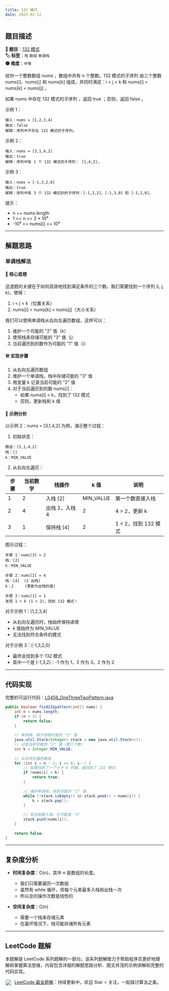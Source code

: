 ```yaml
---
title: 132 模式
date: 2025-02-12
---
```


## 题目描述

**🔗 题目**：[132 模式](https://leetcode.cn/problems/132-pattern/)  
**🏷️ 标签**：`栈` `数组` `单调栈`  
**🟡 难度**：`中等`  

给你一个整数数组 nums ，数组中共有 n 个整数。132 模式的子序列 由三个整数 nums[i]、nums[j] 和 nums[k] 组成，并同时满足：i < j < k 和 nums[i] < nums[k] < nums[j] 。

如果 nums 中存在 132 模式的子序列 ，返回 true ；否则，返回 false 。

示例 1：
```
输入：nums = [1,2,3,4]
输出：false
解释：序列中不存在 132 模式的子序列。
```

示例 2：
```
输入：nums = [3,1,4,2]
输出：true
解释：序列中有 1 个 132 模式的子序列： [1,4,2]。
```

示例 3：
```
输入：nums = [-1,3,2,0]
输出：true
解释：序列中有 3 个 132 模式的的子序列：[-1,3,2]、[-1,3,0] 和 [-1,2,0]。
```

提示：
- n == nums.length
- 1 <= n <= 2 * 10⁵
- -10⁹ <= nums[i] <= 10⁹

---

## 解题思路

### 单调栈解法

#### 📝 核心思想
这道题的关键在于如何高效地找到满足条件的三个数。我们需要找到一个序列 (i, j, k)，使得：
1. i < j < k（位置关系）
2. nums[i] < nums[k] < nums[j]（大小关系）

我们可以使用单调栈从右向左遍历数组，这样可以：
1. 维护一个可能的 "2" 值（k）
2. 使用栈来存储可能的 "3" 值（j）
3. 当前遍历到的数作为可能的 "1" 值（i）

#### 🛠️ 实现步骤
1. 从右向左遍历数组
2. 维护一个单调栈，栈中存储可能的 "3" 值
3. 用变量 k 记录当前可能的 "2" 值
4. 对于当前遍历到的数 nums[i]：
   - 如果 nums[i] < k，找到了 132 模式
   - 否则，更新栈和 k 值

#### 🧩 示例分析
以示例 2：nums = [3,1,4,2] 为例，演示整个过程：

1. 初始状态：
```
数组：[3,1,4,2]
栈：[]
k：MIN_VALUE
```

2. 从右向左遍历：

| 步骤 | 当前数字 | 栈操作 | k 值 | 说明 |
|-----|---------|--------|-----|-----|
| 1 | 2 | 入栈 [2] | MIN_VALUE | 第一个数直接入栈 |
| 2 | 4 | 出栈 2，入栈 4 | 2 | 4 > 2，更新 k |
| 3 | 1 | 保持栈 [4] | 2 | 1 < 2，找到 132 模式 |

图示过程：
```
步骤 1：nums[3] = 2
栈：[2]
k：MIN_VALUE

步骤 2：nums[2] = 4
栈：[4]  (2 出栈)
k：2     (更新为出栈的值)

步骤 3：nums[1] = 1
发现 1 < k (1 < 2)，找到 132 模式！
```

对于示例 1：[1,2,3,4]
- 从右向左遍历时，栈始终保持递增
- k 值始终为 MIN_VALUE
- 无法找到符合条件的模式

对于示例 3：[-1,3,2,0]
- 最终会找到多个 132 模式
- 其中一个是 [-1,3,2]：-1 作为 1，3 作为 3，2 作为 2

---

## 代码实现

完整的可运行代码：[L0456_OneThreeTwoPattern.java](../src/main/java/L0456_OneThreeTwoPattern.java)

```java
public boolean find132pattern(int[] nums) {
    int n = nums.length;
    if (n < 3) {
        return false;
    }
    
    // 单调栈，用于存储可能的 "2" 值
    java.util.Stack<Integer> stack = new java.util.Stack<>();
    // 记录当前可能的 "2" 值（第三个数）
    int k = Integer.MIN_VALUE;
    
    // 从右向左遍历数组
    for (int i = n - 1; i >= 0; i--) {
        // 如果找到了一个小于 k 的数，就找到了 132 模式
        if (nums[i] < k) {
            return true;
        }
        
        // 维护单调栈，找到可能的 "2" 值
        while (!stack.isEmpty() && stack.peek() < nums[i]) {
            k = stack.pop();
        }
        
        // 将当前数入栈，它可能是 "3"
        stack.push(nums[i]);
    }
    
    return false;
}
```

---

## 复杂度分析

- **时间复杂度**：O(n)，其中 n 是数组的长度。
  - 我们只需要遍历一次数组
  - 虽然有 while 循环，但每个元素最多入栈和出栈一次
  - 所以总的操作次数是线性的

- **空间复杂度**：O(n)
  - 需要一个栈来存储元素
  - 在最坏情况下，栈可能存储所有元素

---

## LeetCode 题解

本题解是 LeetCode 系列题解的一部分。该系列题解致力于帮助程序员更好地理解和掌握算法思维，内容包含详细的解题思路分析、图文并茂的示例讲解和完整的代码实现。

<img src="https://github.githubassets.com/images/modules/logos_page/GitHub-Mark.png" alt="GitHub" width="20" style="vertical-align: middle; margin-right: 5px"> [LeetCode 最全题解](https://github.com/LjyYano/LeetCode)：持续更新中，欢迎 Star ⭐️ 关注，一起探讨算法之美。 